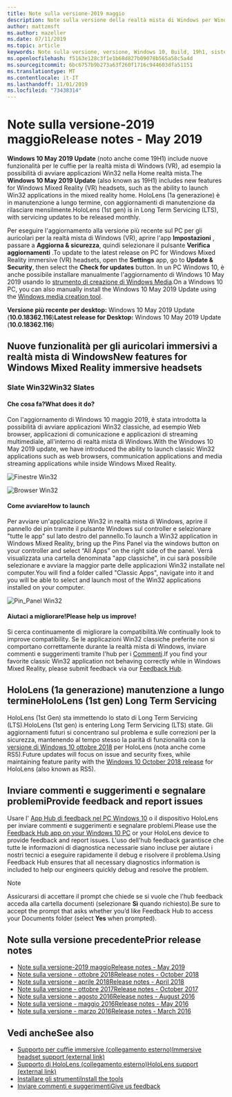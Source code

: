 ```yaml
---
title: Note sulla versione-2019 maggio
description: Note sulla versione della realtà mista di Windows per Windows 10 2019 aggiornamento (noto anche come 19H1).
author: mattzmsft
ms.author: mazeller
ms.date: 07/11/2019
ms.topic: article
keywords: Note sulla versione, versione, Windows 10, Build, 19h1, sistema operativo, 2019 maggio
ms.openlocfilehash: f5163e128c3f1e1b68d827b09078b565a58c5a4d
ms.sourcegitcommit: 6bc6757b9b273a63f260f1716c944603dfa51151
ms.translationtype: MT
ms.contentlocale: it-IT
ms.lasthandoff: 11/01/2019
ms.locfileid: "73438314"
---
```

# <a name="release-notes---may-2019"></a><span data-ttu-id="b1245-104">Note sulla versione-2019 maggio</span><span class="sxs-lookup"><span data-stu-id="b1245-104">Release notes - May 2019</span></span>

<span data-ttu-id="b1245-105">**Windows 10 May 2019 Update** (noto anche come 19H1) include nuove funzionalità per le cuffie per la realtà mista di Windows (VR), ad esempio la possibilità di avviare applicazioni Win32 nella Home realtà mista.</span><span class="sxs-lookup"><span data-stu-id="b1245-105">The **Windows 10 May 2019 Update** (also known as 19H1) includes new features for Windows Mixed Reality (VR) headsets, such as the ability to launch Win32 applications in the mixed reality home.</span></span> <span data-ttu-id="b1245-106">HoloLens (1a generazione) è in manutenzione a lungo termine, con aggiornamenti di manutenzione da rilasciare mensilmente.</span><span class="sxs-lookup"><span data-stu-id="b1245-106">HoloLens (1st gen) is in Long Term Servicing (LTS), with servicing updates to be released monthly.</span></span>

<span data-ttu-id="b1245-107">Per eseguire l'aggiornamento alla versione più recente sul PC per gli auricolari per la realtà mista di Windows (VR), aprire l'app **Impostazioni** , passare a **Aggiorna & sicurezza**, quindi selezionare il pulsante **Verifica aggiornamenti** .</span><span class="sxs-lookup"><span data-stu-id="b1245-107">To update to the latest release on PC for Windows Mixed Reality immersive (VR) headsets, open the **Settings** app, go to **Update & Security**, then select the **Check for updates** button.</span></span> <span data-ttu-id="b1245-108">In un PC Windows 10, è anche possibile installare manualmente l'aggiornamento di Windows 10 May 2019 usando lo [strumento di creazione di Windows Media](https://www.microsoft.com/software-download/windows10).</span><span class="sxs-lookup"><span data-stu-id="b1245-108">On a Windows 10 PC, you can also manually install the Windows 10 May 2019 Update using the [Windows media creation tool](https://www.microsoft.com/software-download/windows10).</span></span>

<span data-ttu-id="b1245-109">**Versione più recente per desktop:** Windows 10 May 2019 Update (**10.0.18362.116**)</span><span class="sxs-lookup"><span data-stu-id="b1245-109">**Latest release for Desktop:** Windows 10 May 2019 Update (**10.0.18362.116**)</span></span><br>

## <a name="new-features-for-windows-mixed-reality-immersive-headsets"></a><span data-ttu-id="b1245-110">Nuove funzionalità per gli auricolari immersivi a realtà mista di Windows</span><span class="sxs-lookup"><span data-stu-id="b1245-110">New features for Windows Mixed Reality immersive headsets</span></span>

### <a name="win32-slates"></a><span data-ttu-id="b1245-111">Slate Win32</span><span class="sxs-lookup"><span data-stu-id="b1245-111">Win32 Slates</span></span>

#### <a name="what-does-it-do"></a><span data-ttu-id="b1245-112">Che cosa fa?</span><span class="sxs-lookup"><span data-stu-id="b1245-112">What does it do?</span></span> 
<span data-ttu-id="b1245-113">Con l'aggiornamento di Windows 10 maggio 2019, è stata introdotta la possibilità di avviare applicazioni Win32 classiche, ad esempio Web browser, applicazioni di comunicazione e applicazioni di streaming multimediale, all'interno di realtà mista di Windows.</span><span class="sxs-lookup"><span data-stu-id="b1245-113">With the Windows 10 May 2019 update, we have introduced the ability to launch classic Win32 applications such as web browsers, communication applications and media streaming applications while inside Windows Mixed Reality.</span></span> 

![Finestre Win32](images/mr-win32-slates-1.png)

![Browser Win32](images/mr-win32-slates-2.png)

#### <a name="how-to-launch"></a><span data-ttu-id="b1245-116">Come avviare</span><span class="sxs-lookup"><span data-stu-id="b1245-116">How to launch</span></span>
<span data-ttu-id="b1245-117">Per avviare un'applicazione Win32 in realtà mista di Windows, aprire il pannello dei pin tramite il pulsante Windows sul controller e selezionare "tutte le app" sul lato destro del pannello.</span><span class="sxs-lookup"><span data-stu-id="b1245-117">To launch a Win32 application in Windows Mixed Reality, bring up the Pins Panel via the windows button on your controller and select “All Apps” on the right side of the panel.</span></span>  <span data-ttu-id="b1245-118">Verrà visualizzata una cartella denominata "app classiche", in cui sarà possibile selezionare e avviare la maggior parte delle applicazioni Win32 installate nel computer.</span><span class="sxs-lookup"><span data-stu-id="b1245-118">You will find a folder called "Classic Apps", navigate into it and you will be able to select and launch most of the Win32 applications installed on your computer.</span></span>

![Pin_Panel Win32](images/mr-win32-slates-pinspanel.png)

#### <a name="please-help-us-improve"></a><span data-ttu-id="b1245-120">Aiutaci a migliorare!</span><span class="sxs-lookup"><span data-stu-id="b1245-120">Please help us improve!</span></span>
<span data-ttu-id="b1245-121">Si cerca continuamente di migliorare la compatibilità.</span><span class="sxs-lookup"><span data-stu-id="b1245-121">We continually look to improve compatibility.</span></span>  <span data-ttu-id="b1245-122">Se le applicazioni Win32 classiche preferite non si comportano correttamente durante la realtà mista di Windows, inviare commenti e suggerimenti tramite l'hub per i [Commenti](https://support.microsoft.com//help/4021566/windows-10-send-feedback-to-microsoft-with-feedback-hub).</span><span class="sxs-lookup"><span data-stu-id="b1245-122">If you find your favorite classic Win32 application not behaving correctly while in Windows Mixed Reality, please submit feedback via our [Feedback Hub](https://support.microsoft.com//help/4021566/windows-10-send-feedback-to-microsoft-with-feedback-hub).</span></span>

## <a name="hololens-1st-gen-long-term-servicing"></a><span data-ttu-id="b1245-123">HoloLens (1a generazione) manutenzione a lungo termine</span><span class="sxs-lookup"><span data-stu-id="b1245-123">HoloLens (1st gen) Long Term Servicing</span></span>

<span data-ttu-id="b1245-124">HoloLens (1st Gen) sta immettendo lo stato di Long Term Servicing (LTS).</span><span class="sxs-lookup"><span data-stu-id="b1245-124">HoloLens (1st gen) is entering Long Term Servicing (LTS) state.</span></span> <span data-ttu-id="b1245-125">Gli aggiornamenti futuri si concentrano sul problema e sulle correzioni per la sicurezza, mantenendo al tempo stesso la parità di funzionalità con la [versione di Windows 10 ottobre 2018](release-notes-october-2018.md) per HoloLens (nota anche come RS5).</span><span class="sxs-lookup"><span data-stu-id="b1245-125">Future updates will focus on issue and security fixes, while maintaining feature parity with the [Windows 10 October 2018 release](release-notes-october-2018.md) for HoloLens (also known as RS5).</span></span> 

## <a name="provide-feedback-and-report-issues"></a><span data-ttu-id="b1245-126">Inviare commenti e suggerimenti e segnalare problemi</span><span class="sxs-lookup"><span data-stu-id="b1245-126">Provide feedback and report issues</span></span>

<span data-ttu-id="b1245-127">Usare l' [App Hub di feedback nel PC Windows 10](give-us-feedback.md) o il dispositivo HoloLens per inviare commenti e suggerimenti e segnalare problemi.</span><span class="sxs-lookup"><span data-stu-id="b1245-127">Please use the [Feedback Hub app on your Windows 10 PC](give-us-feedback.md) or your HoloLens device to provide feedback and report issues.</span></span> <span data-ttu-id="b1245-128">L'uso dell'hub feedback garantisce che tutte le informazioni di diagnostica necessarie siano incluse per aiutare i nostri tecnici a eseguire rapidamente il debug e risolvere il problema.</span><span class="sxs-lookup"><span data-stu-id="b1245-128">Using Feedback Hub ensures that all necessary diagnostics information is included to help our engineers quickly debug and resolve the problem.</span></span>

>[!NOTE]
><span data-ttu-id="b1245-129">Assicurarsi di accettare il prompt che chiede se si vuole che l'hub feedback acceda alla cartella documenti (selezionare **Sì** quando richiesto).</span><span class="sxs-lookup"><span data-stu-id="b1245-129">Be sure to accept the prompt that asks whether you’d like Feedback Hub to access your Documents folder (select **Yes** when prompted).</span></span>

## <a name="prior-release-notes"></a><span data-ttu-id="b1245-130">Note sulla versione precedente</span><span class="sxs-lookup"><span data-stu-id="b1245-130">Prior release notes</span></span>

* [<span data-ttu-id="b1245-131">Note sulla versione-2019 maggio</span><span class="sxs-lookup"><span data-stu-id="b1245-131">Release notes - May 2019</span></span>](release-notes-may-2019.md)
* [<span data-ttu-id="b1245-132">Note sulla versione - ottobre 2018</span><span class="sxs-lookup"><span data-stu-id="b1245-132">Release notes - October 2018</span></span>](release-notes-october-2018.md)
* [<span data-ttu-id="b1245-133">Note sulla versione - aprile 2018</span><span class="sxs-lookup"><span data-stu-id="b1245-133">Release notes - April 2018</span></span>](release-notes-april-2018.md)
* [<span data-ttu-id="b1245-134">Note sulla versione - ottobre 2017</span><span class="sxs-lookup"><span data-stu-id="b1245-134">Release notes - October 2017</span></span>](release-notes-october-2017.md)
* [<span data-ttu-id="b1245-135">Note sulla versione - agosto 2016</span><span class="sxs-lookup"><span data-stu-id="b1245-135">Release notes - August 2016</span></span>](release-notes-august-2016.md)
* [<span data-ttu-id="b1245-136">Note sulla versione - maggio 2016</span><span class="sxs-lookup"><span data-stu-id="b1245-136">Release notes - May 2016</span></span>](release-notes-may-2016.md)
* [<span data-ttu-id="b1245-137">Note sulla versione - marzo 2016</span><span class="sxs-lookup"><span data-stu-id="b1245-137">Release notes - March 2016</span></span>](release-notes-march-2016.md)

## <a name="see-also"></a><span data-ttu-id="b1245-138">Vedi anche</span><span class="sxs-lookup"><span data-stu-id="b1245-138">See also</span></span>
* [<span data-ttu-id="b1245-139">Supporto per cuffie immersive (collegamento esterno)</span><span class="sxs-lookup"><span data-stu-id="b1245-139">Immersive headset support (external link)</span></span>](https://docs.microsoft.com/windows/mixed-reality/enthusiast-guide/troubleshooting-windows-mixed-reality)
* [<span data-ttu-id="b1245-140">Supporto di HoloLens (collegamento esterno)</span><span class="sxs-lookup"><span data-stu-id="b1245-140">HoloLens support (external link)</span></span>](https://support.microsoft.com/products/hololens)
* [<span data-ttu-id="b1245-141">Installare gli strumenti</span><span class="sxs-lookup"><span data-stu-id="b1245-141">Install the tools</span></span>](install-the-tools.md)
* [<span data-ttu-id="b1245-142">Inviare commenti e suggerimenti</span><span class="sxs-lookup"><span data-stu-id="b1245-142">Give us feedback</span></span>](give-us-feedback.md)

